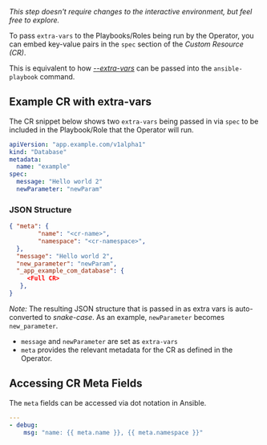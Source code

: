 _This step doesn't require changes to the interactive environment, but feel free to explore._

To pass `extra-vars` to the Playbooks/Roles being run by the Operator, you can embed key-value pairs in the `spec` section of the *Custom Resource (CR)*.

This is equivalent to how [*--extra-vars*](https://docs.ansible.com/ansible/latest/user_guide/playbooks_variables.html#passing-variables-on-the-command-line) can be passed into the  `ansible-playbook` command.

## Example CR with extra-vars

The CR snippet below shows two `extra-vars` being passed in via `spec` to be included in the Playbook/Role that the Operator will run.
```yaml
apiVersion: "app.example.com/v1alpha1"
kind: "Database"
metadata:
  name: "example"
spec:
  message: "Hello world 2"
  newParameter: "newParam"
```


### JSON Structure

```json
{ "meta": {
        "name": "<cr-name>",
        "namespace": "<cr-namespace>",
  },
  "message": "Hello world 2",
  "new_parameter": "newParam",
  "_app_example_com_database": {
     <Full CR>
   },
}
```

*Note:* The resulting JSON structure that is passed in as extra vars is
auto-converted to _snake-case_. As an example, `newParameter` becomes `new_parameter`.

 - `message` and `newParameter` are set as `extra-vars`
 - `meta` provides the relevant metadata for the CR as defined in the
Operator. 

## Accessing CR Meta Fields
The `meta` fields can be accessed via dot notation in Ansible.

```yaml
---
- debug:
    msg: "name: {{ meta.name }}, {{ meta.namespace }}"
```
